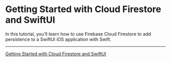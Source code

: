 # Getting Started with Cloud Firestore and SwiftUI

In this tutorial, you’ll learn how to use Firebase Cloud Firestore to add persistence to a SwiftUI iOS application with Swift.

---

[Getting Started with Cloud Firestore and SwiftUI](https://www.raywenderlich.com/11609977-getting-started-with-cloud-firestore-and-swiftui)

